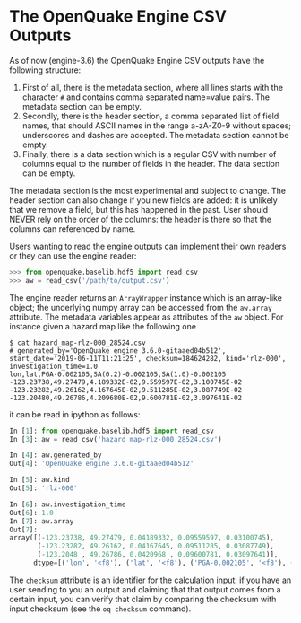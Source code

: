 The OpenQuake Engine CSV Outputs
================================


As of now (engine-3.6) the OpenQuake Engine CSV outputs have the following
structure:

1. First of all, there is the metadata section, where all lines starts with
   the character `#` and contains comma separated name=value pairs. The
   metadata section can be empty.
2. Secondly, there is the header section, a comma separated list of field names,
   that should ASCII names in the range a-zA-Z0-9 without spaces; underscores
   and dashes are accepted. The metadata section cannot be empty.
3. Finally, there is a data section which is a regular CSV with number of
   columns equal to the number of fields in the header. The data section
   can be empty.

The metadata section is the most experimental and subject to change.
The header section can also change if you new fields are added: it is
unlikely that we remove a field, but this has happened in the past.
User should NEVER rely on the order of the columns: the header is there
so that the columns can referenced by name.

Users wanting to read the engine outputs can implement their own readers
or they can use the engine reader:

```python
>>> from openquake.baselib.hdf5 import read_csv
>>> aw = read_csv('/path/to/output.csv')
```

The engine reader returns an `ArrayWrapper` instance which is an array-like
object; the underlying numpy array can be accessed from the `aw.array`
attribute. The metadata variables appear as attributes of the `aw` object.
For instance given a hazard map like the following one
```
$ cat hazard_map-rlz-000_28524.csv
# generated_by='OpenQuake engine 3.6.0-gitaaed04b512', start_date='2019-06-11T11:21:25', checksum=184624282, kind='rlz-000', investigation_time=1.0
lon,lat,PGA-0.002105,SA(0.2)-0.002105,SA(1.0)-0.002105
-123.23738,49.27479,4.189332E-02,9.559597E-02,3.100745E-02
-123.23282,49.26162,4.167645E-02,9.511285E-02,3.087749E-02
-123.20480,49.26786,4.209680E-02,9.600781E-02,3.097641E-02
```

it can be read in ipython as follows:

```python
In [1]: from openquake.baselib.hdf5 import read_csv
In [3]: aw = read_csv('hazard_map-rlz-000_28524.csv')

In [4]: aw.generated_by
Out[4]: 'OpenQuake engine 3.6.0-gitaaed04b512'

In [5]: aw.kind
Out[5]: 'rlz-000'

In [6]: aw.investigation_time
Out[6]: 1.0
In [7]: aw.array
Out[7]: 
array([(-123.23738, 49.27479, 0.04189332, 0.09559597, 0.03100745),
       (-123.23282, 49.26162, 0.04167645, 0.09511285, 0.03087749),
       (-123.2048 , 49.26786, 0.0420968 , 0.09600781, 0.03097641)],
      dtype=[('lon', '<f8'), ('lat', '<f8'), ('PGA-0.002105', '<f8'), ('SA(0.2)-0.002105', '<f8'), ('SA(1.0)-0.002105', '<f8')])
```

The `checksum` attribute is an identifier for the calculation input: if
you have an user sending to you an output and claiming that that output
comes from a certain input, you can verify that claim by comparing the
checksum with input checksum (see the `oq checksum` command).
